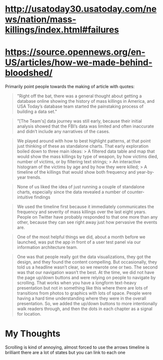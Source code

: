# http://usatoday30.usatoday.com/news/nation/mass-killings/index.html#failures

# https://source.opennews.org/en-US/articles/how-we-made-behind-bloodshed/

Primarily point people towards the making of article with quotes: 

> "Right off the bat, there was a general thought about getting a database online showing the history of mass killings in America, and USA Today’s database team started the painstaking process of building a data set."

> "[The Team's] data journey was still early, because their initial analysis showed that the FBI’s data was limited and often inaccurate and didn’t include any narratives of the cases.

> We played around with how to best highlight patterns, at that point just thinking of these as standalone charts. That early exploration boiled down to three main ideas:
	> A filtered data table and map that would show the mass killings by type of weapon, by how victims died, number of victims, or by filtering text strings;
	> An interactive histogram of the victims by age and by how they were killed;
	> A timeline of the killings that would show both frequency and year-by-year trends.

> None of us liked the idea of just running a couple of standalone charts, especially since the data revealed a number of counter-intuitive findings 

>  We used the timeline first because it immediately communicates the frequency and severity of mass killings over the last eight years. People on Twitter have probably responded to that one more than any other, because they can see right away just how pervasive the events are.

> One of the most helpful things we did, about a month before we launched, was put the app in front of a user test panel via our information architecture team. 

> One was that people really got the data visualizations, they got the design, and they found the content compelling. But occasionally, they told us a headline wasn’t clear, so we rewrote one or two. The second was that our navigation wasn’t the best. At the time, we did not have the page up/down buttons and were relying on people to navigate by scrolling. That works when you have a longform text-heavy presentation but not in something like this where there are lots of transitions from photos to graphics with lots of space. People were having a hard time understanding where they were in the overall presentation. So, we added the up/down buttons to more intentionally walk readers through, and then the dots in each chapter as a signal for location.

# My Thoughts
Scrolling is kind of annoying, almost forced to use the arrows 
timeline is brilliant
there are a lot of states but you can link to each one 

